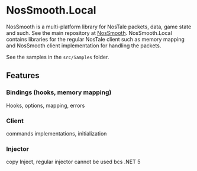 # NosSmooth.Local
NosSmooth is a multi-platform library for NosTale
packets, data, game state and such.
See the main repository at [NosSmooth](https://github.com/Rutherther/NosSmooth).
NosSmooth.Local contains libraries for the regular NosTale client
such as memory mapping and NosSmooth client implementation for
handling the packets.

See the samples in the `src/Samples` folder.

## Features

### Bindings (hooks, memory mapping)
Hooks, options, mapping, errors

### Client
commands implementations, initialization

### Injector
copy Inject, regular injector cannot be used bcs .NET 5